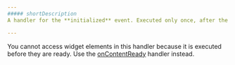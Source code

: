 ```yaml
---
##### shortDescription
A handler for the **initialized** event. Executed only once, after the widget is initialized.

---
```

You cannot access widget elements in this handler because it is executed before they are ready. Use the [onContentReady](/api-reference/10%20UI%20Widgets/Widget/1%20Configuration/onContentReady.md '{basewidgetpath}/Configuration/#onContentReady') handler instead.